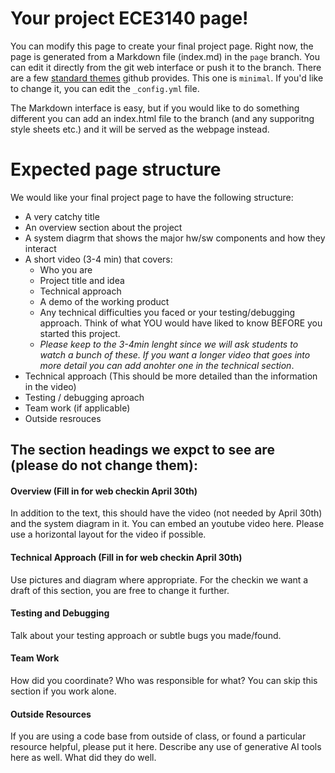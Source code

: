 # Your project ECE3140 page!

You can modify this page to create your final project page. Right now, the page is generated from a Markdown file (index.md) in the `page` branch. You can edit it directly from the git web interface or push it to the branch. There are a few [standard themes](https://pages.github.com/themes/) github provides. This one is `minimal`. If you'd like to change it, you can edit the `_config.yml` file.

The Markdown interface is easy, but if you would like to do something different you can add an index.html file to the branch (and any supporitng style sheets etc.) and it will be served as the webpage instead. 

# Expected page structure 

We would like your final project page to have the following structure:
- A very catchy title
- An overview section about the project
- A system diagrm that shows the major hw/sw components and how they interact 
- A short video (3-4 min) that covers:
  - Who you are
  - Project title and idea
  - Technical approach
  - A demo of the working product
  - Any technical difficulties you faced or your testing/debugging approach. Think of what YOU would have liked to know BEFORE you started this project.
  - _Please keep to the 3-4min lenght since we will ask students to watch a bunch of these. If you want a longer video that goes into more detail you can add anohter one in the technical section_. 
- Technical approach (This should be more detailed than the information in the video)
- Testing / debugging aproach
- Team work (if applicable)
- Outside resrouces

## The section headings we expct to see are (please do not change them):

#### Overview (Fill in for web checkin April 30th)
In addition to the text, this should have the video (not needed by April 30th) and the system diagram in it. You can embed an youtube video here. Please use a horizontal layout for the video if possible. 
#### Technical Approach (Fill in for web checkin April 30th)
Use pictures and diagram where appropriate. For the checkin we want a draft of this section, you are free to change it further. 
#### Testing and Debugging
Talk about your testing approach or subtle bugs you made/found.
#### Team Work 
How did you coordinate? Who was responsible for what? You can skip this section if you work alone. 
#### Outside Resources 
If you are using a code base from outside of class, or found a particular resource helpful, please put it here. Describe any use of generative AI tools here as well. What did they do well.

